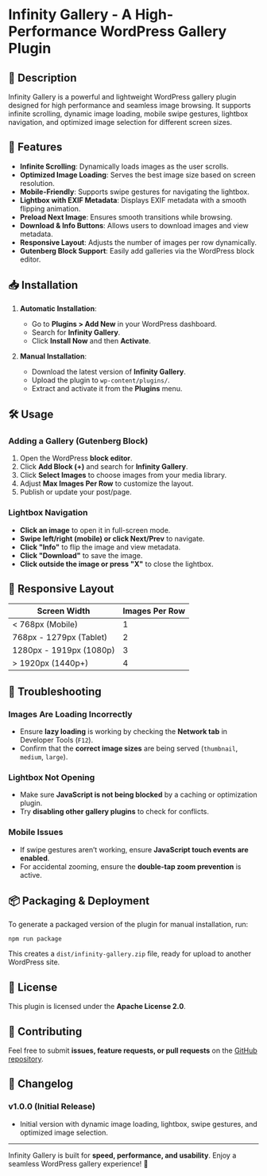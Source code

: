# Infinity Gallery - A High-Performance WordPress Gallery Plugin

## 📖 Description
Infinity Gallery is a powerful and lightweight WordPress gallery plugin designed for high performance and seamless image browsing. It supports infinite scrolling, dynamic image loading, mobile swipe gestures, lightbox navigation, and optimized image selection for different screen sizes.

## 🚀 Features
- **Infinite Scrolling**: Dynamically loads images as the user scrolls.
- **Optimized Image Loading**: Serves the best image size based on screen resolution.
- **Mobile-Friendly**: Supports swipe gestures for navigating the lightbox.
- **Lightbox with EXIF Metadata**: Displays EXIF metadata with a smooth flipping animation.
- **Preload Next Image**: Ensures smooth transitions while browsing.
- **Download & Info Buttons**: Allows users to download images and view metadata.
- **Responsive Layout**: Adjusts the number of images per row dynamically.
- **Gutenberg Block Support**: Easily add galleries via the WordPress block editor.

## 📥 Installation
1. **Automatic Installation**:
   - Go to **Plugins > Add New** in your WordPress dashboard.
   - Search for **Infinity Gallery**.
   - Click **Install Now** and then **Activate**.

2. **Manual Installation**:
   - Download the latest version of **Infinity Gallery**.
   - Upload the plugin to `wp-content/plugins/`.
   - Extract and activate it from the **Plugins** menu.

## 🛠 Usage
### Adding a Gallery (Gutenberg Block)
1. Open the WordPress **block editor**.
2. Click **Add Block (+)** and search for **Infinity Gallery**.
3. Click **Select Images** to choose images from your media library.
4. Adjust **Max Images Per Row** to customize the layout.
5. Publish or update your post/page.

### Lightbox Navigation
- **Click an image** to open it in full-screen mode.
- **Swipe left/right (mobile) or click Next/Prev** to navigate.
- **Click "Info"** to flip the image and view metadata.
- **Click "Download"** to save the image.
- **Click outside the image or press "X"** to close the lightbox.

## 📐 Responsive Layout
| Screen Width        | Images Per Row |
|--------------------|---------------|
| < 768px (Mobile)   | 1             |
| 768px - 1279px (Tablet) | 2         |
| 1280px - 1919px (1080p) | 3         |
| > 1920px (1440p+)  | 4             |

## 🔧 Troubleshooting
### Images Are Loading Incorrectly
- Ensure **lazy loading** is working by checking the **Network tab** in Developer Tools (`F12`).
- Confirm that the **correct image sizes** are being served (`thumbnail`, `medium`, `large`).

### Lightbox Not Opening
- Make sure **JavaScript is not being blocked** by a caching or optimization plugin.
- Try **disabling other gallery plugins** to check for conflicts.

### Mobile Issues
- If swipe gestures aren’t working, ensure **JavaScript touch events are enabled**.
- For accidental zooming, ensure the **double-tap zoom prevention** is active.

## 📦 Packaging & Deployment
To generate a packaged version of the plugin for manual installation, run:
```sh
npm run package
```
This creates a `dist/infinity-gallery.zip` file, ready for upload to another WordPress site.

## 📜 License
This plugin is licensed under the **Apache License 2.0**.

## 🙌 Contributing
Feel free to submit **issues, feature requests, or pull requests** on the [GitHub repository](#).

## 📝 Changelog
### v1.0.0 (Initial Release)
- Initial version with dynamic image loading, lightbox, swipe gestures, and optimized image selection.

---
Infinity Gallery is built for **speed, performance, and usability**. Enjoy a seamless WordPress gallery experience! 🎉


